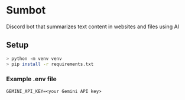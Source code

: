 # Sumbot

Discord bot that summarizes text content in websites and files using AI

## Setup

```bash
> python -m venv venv
> pip install -r requirements.txt
```

### Example .env file

```text
GEMINI_API_KEY=<your Gemini API key>
```
